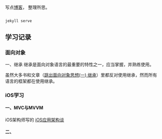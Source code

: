 写点[博客](https://awanglilong.github.io/)，
整理所思。

```

jekyll serve

```
## 学习记录
### 面向对象
一、继承
继承是面向对象语言的最重要的特性之一，应当掌握，并熟练使用。

虽然大多书和文章（[跳出面向对象思想(一) 继承](https://casatwy.com/tiao-chu-mian-xiang-dui-xiang-si-xiang-yi-ji-cheng.html)）里都反对使用继承，然而所有语言的框架都在使用继承。



### iOS学习
#### 一、MVC与MVVM
iOS架构师写的 [iOS应用架构谈](https://casatwy.com/iosying-yong-jia-gou-tan-kai-pian.html)


#### 二、

